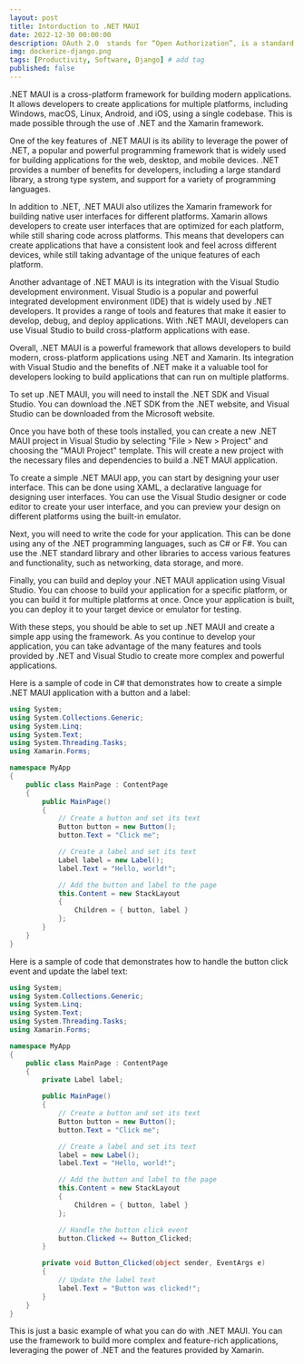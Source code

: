 ```yaml
---
layout: post
title: Intorduction to .NET MAUI
date: 2022-12-30 00:00:00 
description: OAuth 2.0  stands for “Open Authorization”, is a standard designed to allow a website or application to access resources hosted by other web apps on behalf of a user..
img: dockerize-django.png 
tags: [Productivity, Software, Django] # add tag
published: false
---
```



.NET MAUI is a cross-platform framework for building modern applications. It allows developers to create applications for multiple platforms, including Windows, macOS, Linux, Android, and iOS, using a single codebase. This is made possible through the use of .NET and the Xamarin framework.

One of the key features of .NET MAUI is its ability to leverage the power of .NET, a popular and powerful programming framework that is widely used for building applications for the web, desktop, and mobile devices. .NET provides a number of benefits for developers, including a large standard library, a strong type system, and support for a variety of programming languages.

In addition to .NET, .NET MAUI also utilizes the Xamarin framework for building native user interfaces for different platforms. Xamarin allows developers to create user interfaces that are optimized for each platform, while still sharing code across platforms. This means that developers can create applications that have a consistent look and feel across different devices, while still taking advantage of the unique features of each platform.

Another advantage of .NET MAUI is its integration with the Visual Studio development environment. Visual Studio is a popular and powerful integrated development environment (IDE) that is widely used by .NET developers. It provides a range of tools and features that make it easier to develop, debug, and deploy applications. With .NET MAUI, developers can use Visual Studio to build cross-platform applications with ease.

Overall, .NET MAUI is a powerful framework that allows developers to build modern, cross-platform applications using .NET and Xamarin. Its integration with Visual Studio and the benefits of .NET make it a valuable tool for developers looking to build applications that can run on multiple platforms.

To set up .NET MAUI, you will need to install the .NET SDK and Visual Studio. You can download the .NET SDK from the .NET website, and Visual Studio can be downloaded from the Microsoft website.

Once you have both of these tools installed, you can create a new .NET MAUI project in Visual Studio by selecting "File > New > Project" and choosing the "MAUI Project" template. This will create a new project with the necessary files and dependencies to build a .NET MAUI application.

To create a simple .NET MAUI app, you can start by designing your user interface. This can be done using XAML, a declarative language for designing user interfaces. You can use the Visual Studio designer or code editor to create your user interface, and you can preview your design on different platforms using the built-in emulator.

Next, you will need to write the code for your application. This can be done using any of the .NET programming languages, such as C# or F#. You can use the .NET standard library and other libraries to access various features and functionality, such as networking, data storage, and more.

Finally, you can build and deploy your .NET MAUI application using Visual Studio. You can choose to build your application for a specific platform, or you can build it for multiple platforms at once. Once your application is built, you can deploy it to your target device or emulator for testing.

With these steps, you should be able to set up .NET MAUI and create a simple app using the framework. As you continue to develop your application, you can take advantage of the many features and tools provided by .NET and Visual Studio to create more complex and powerful applications.

Here is a sample of code in C# that demonstrates how to create a simple .NET MAUI application with a button and a label:
```csharp
using System;
using System.Collections.Generic;
using System.Linq;
using System.Text;
using System.Threading.Tasks;
using Xamarin.Forms;

namespace MyApp
{
    public class MainPage : ContentPage
    {
        public MainPage()
        {
            // Create a button and set its text
            Button button = new Button();
            button.Text = "Click me";

            // Create a label and set its text
            Label label = new Label();
            label.Text = "Hello, world!";

            // Add the button and label to the page
            this.Content = new StackLayout
            {
                Children = { button, label }
            };
        }
    }
}
```
Here is a sample of code that demonstrates how to handle the button click event and update the label text:
```csharp
using System;
using System.Collections.Generic;
using System.Linq;
using System.Text;
using System.Threading.Tasks;
using Xamarin.Forms;

namespace MyApp
{
    public class MainPage : ContentPage
    {
        private Label label;

        public MainPage()
        {
            // Create a button and set its text
            Button button = new Button();
            button.Text = "Click me";

            // Create a label and set its text
            label = new Label();
            label.Text = "Hello, world!";

            // Add the button and label to the page
            this.Content = new StackLayout
            {
                Children = { button, label }
            };

            // Handle the button click event
            button.Clicked += Button_Clicked;
        }

        private void Button_Clicked(object sender, EventArgs e)
        {
            // Update the label text
            label.Text = "Button was clicked!";
        }
    }
}
```
This is just a basic example of what you can do with .NET MAUI. You can use the framework to build more complex and feature-rich applications, leveraging the power of .NET and the features provided by Xamarin.